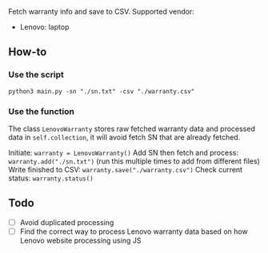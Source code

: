 Fetch warranty info and save to CSV.
Supported vendor:
  - Lenovo: laptop

## How-to
### Use the script
```
python3 main.py -sn "./sn.txt" -csv "./warranty.csv"
```

### Use the function
The class `LenovoWarranty` stores raw fetched warranty data and processed data in `self.collection`, it will avoid fetch SN that are already fetched.

Initiate: `warranty = LenovoWarranty()`
Add SN then fetch and process: `warranty.add("./sn.txt")` (run this multiple times to add from different files)
Write finished to CSV: `warranty.save("./warranty.csv")`
Check current status: `warranty.status()`

## Todo
- [ ] Avoid duplicated processing
- [ ] Find the correct way to process Lenovo warranty data based on how Lenovo website processing using JS